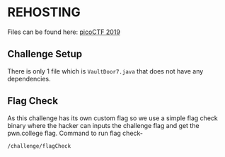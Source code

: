 # REHOSTING

Files can be found here: [picoCTF 2019](https://github.com/sajjadium/ctf-archives/tree/main/ctfs/picoCTF/2019/rev/vault-door-7)

## Challenge Setup
There is only 1 file which is `VaultDoor7.java` that does not have any dependencies.

## Flag Check
As this challenge has its own custom flag so we use a simple flag check binary where the hacker can inputs the challenge flag and get the pwn.college flag.
Command to run flag check-
```
/challenge/flagCheck
```